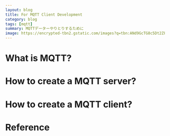 ```yaml
---
layout: blog
title: For MQTT Client Development
category: blog
tags: [mqtt]
summary: MQTTデーターやりとりするために
image: https://encrypted-tbn2.gstatic.com/images?q=tbn:ANd9GcTG8c5Dt2ZFsgu0dQzdSiRCI8IU2qeYsyZRm0q8n-inRMEqQH4t
---
```


# What is MQTT?

# How to create a MQTT server?


# How to create a MQTT client?



# Reference

